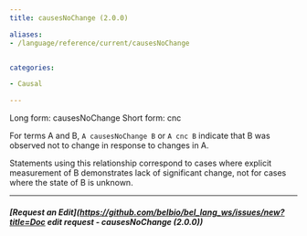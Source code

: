 ```yaml
---
title: causesNoChange (2.0.0)

aliases:
- /language/reference/current/causesNoChange


categories:

- Causal

---
```

<!-- COMPUTER GENERATED PAGE!!! DO NOT EDIT DIRECTLY  -->
<!--    must be changed in scripts/templates.py which is processed by scripts/update_refs.py -->

Long form: causesNoChange
Short form: cnc

For terms A and B, `A causesNoChange B` or `A cnc B` indicate that B was observed not to change in response to changes in A.

Statements using this relationship correspond to cases where explicit measurement of B demonstrates lack of significant change, not for cases where the state of B is unknown.


---
##### [Request an Edit](https://github.com/belbio/bel_lang_ws/issues/new?title=Doc edit request - causesNoChange (2.0.0))